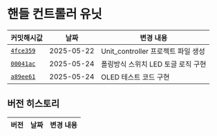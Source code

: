 # 핸들 컨트롤러 유닛

| 커밋해시값 | 날짜         | 변경 내용 |
|----------|--------------|-----------|
| [`4fce359`](https://github.com/YeonsuJ/Car_control_project/commit/4fce359261424681753464619c7e2628c30c1720) | 2025-05-22 | Unit_controller 프로젝트 파일 생성 |
| [`00041ac`](https://github.com/YeonsuJ/Car_control_project/commit/00041ac7af3b44cfdb9ed819bdfbda69035885cd) | 2025-05-24 | 폴링방식 스위치 LED 토글 로직 구현 |
| [`a89ee61`](https://github.com/YeonsuJ/Car_control_project/commit/a89ee61071d8992d62197c93fb81851c717782c4) | 2025-05-24 | OLED 테스트 코드 구현 |


## 버전 히스토리
| 버전 | 날짜         | 변경 내용 |
|----------|--------------|-----------|
